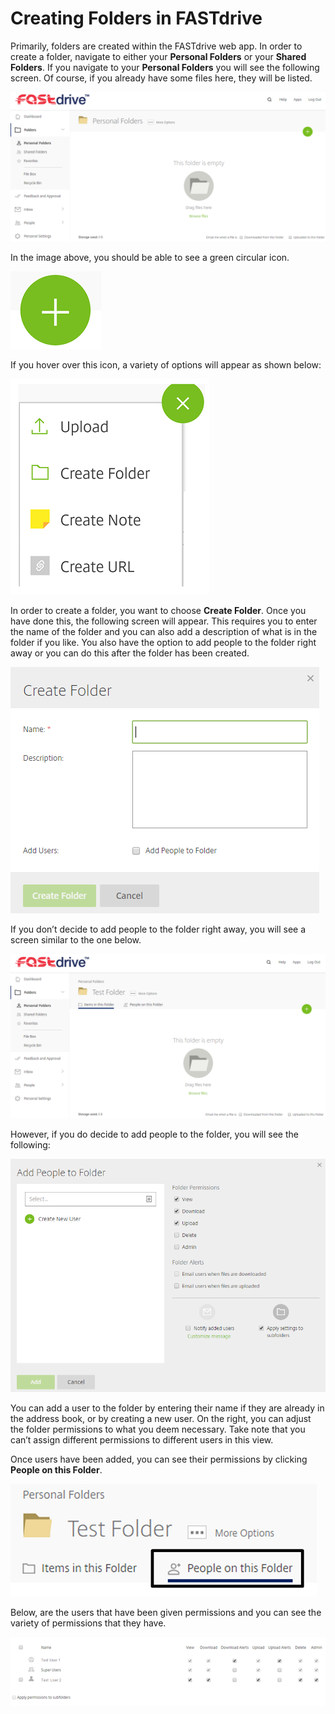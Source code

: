 # Creating Folders in FASTdrive

Primarily, folders are created within the FASTdrive web app. In order to create a folder, navigate to either your __Personal Folders__ or your __Shared Folders__. If you navigate to your __Personal Folders__ you will see the following screen. Of course, if you already have some files here, they will be listed.

![Image57](files/Image57.png)

In the image above, you should be able to see a green circular icon.

![Image58](files/Image58.png)

If you hover over this icon, a variety of options will appear as shown below:

![Image59](files/Image59.png)

In order to create a folder, you want to choose __Create Folder__. Once you have done this, the following screen will appear. This requires you to enter the name of the folder and you can also add a description of what is in the folder if you like. You also have the option to add people to the folder right away or you can do this after the folder has been created.

![Image60](files/Image60.png)

If you don’t decide to add people to the folder right away, you will see a screen similar to the one below.

![Image61](files/Image61.png)

However, if you do decide to add people to the folder, you will see the following:

![Image62](files/Image62.png)

You can add a user to the folder by entering their name if they are already in the address book, or by creating a new user. On the right, you can adjust the folder permissions to what you deem necessary. Take note that you can’t assign different permissions to different users in this view.

Once users have been added, you can see their permissions by clicking __People on this Folder__.

![Image63](files/Image63.png)

Below, are the users that have been given permissions and you can see the variety of permissions that they have.

![Image64](files/Image64.png)
